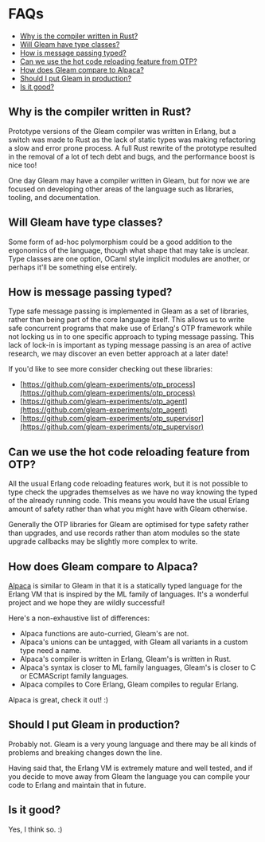 # FAQs

- [Why is the compiler written in Rust?](#why-is-the-compiler-written-in-rust)
- [Will Gleam have type classes?](#will-gleam-have-type-classes)
- [How is message passing typed?](#how-is-message-passing-typed)
- [Can we use the hot code reloading feature from OTP?](#can-we-use-the-hot-code-reloading-feature-from-otp)
- [How does Gleam compare to Alpaca?](#how-does-gleam-compare-to-alpaca)
- [Should I put Gleam in production?](#should-i-put-gleam-in-production)
- [Is it good?](#is-it-good)


## Why is the compiler written in Rust?

Prototype versions of the Gleam compiler was written in Erlang, but a switch was
made to Rust as the lack of static types was making refactoring a slow and
error prone process. A full Rust rewrite of the prototype resulted in the
removal of a lot of tech debt and bugs, and the performance boost is nice too!

One day Gleam may have a compiler written in Gleam, but for now we are focused
on developing other areas of the language such as libraries, tooling, and
documentation.


## Will Gleam have type classes?

Some form of ad-hoc polymorphism could be a good addition to the ergonomics of
the language, though what shape that may take is unclear. Type classes are one
option, OCaml style implicit modules are another, or perhaps it'll be
something else entirely.


## How is message passing typed?

Type safe message passing is implemented in Gleam as a set of libraries,
rather than being part of the core language itself. This allows us to write safe
concurrent programs that make use of Erlang's OTP framework while not locking
us in to one specific approach to typing message passing. This lack of lock-in
is important as typing message passing is an area of active research, we may
discover an even better approach at a later date!

If you'd like to see more consider checking out these libraries:

- [https://github.com/gleam-experiments/otp_process](https://github.com/gleam-experiments/otp_process)
- [https://github.com/gleam-experiments/otp_agent](https://github.com/gleam-experiments/otp_agent)
- [https://github.com/gleam-experiments/otp_supervisor](https://github.com/gleam-experiments/otp_supervisor)


## Can we use the hot code reloading feature from OTP?

All the usual Erlang code reloading features work, but it is not possible to
type check the upgrades themselves as we have no way knowing the typed of the
already running code. This means you would have the usual Erlang amount of
safety rather than what you might have with Gleam otherwise.

Generally the OTP libraries for Gleam are optimised for type safety rather than
upgrades, and use records rather than atom modules so the state upgrade
callbacks may be slightly more complex to write.


## How does Gleam compare to Alpaca?

[alpaca]: https://github.com/alpaca-lang/alpaca

[Alpaca][alpaca] is similar to Gleam in that it is a statically typed language
for the Erlang VM that is inspired by the ML family of languages. It's a
wonderful project and we hope they are wildly successful!

Here's a non-exhaustive list of differences:

- Alpaca functions are auto-curried, Gleam's are not.
- Alpaca's unions can be untagged, with Gleam all variants in a custom type
  need a name.
- Alpaca's compiler is written in Erlang, Gleam's is written in Rust.
- Alpaca's syntax is closer to ML family languages, Gleam's is closer to C or
  ECMAScript family languages.
- Alpaca compiles to Core Erlang, Gleam compiles to regular Erlang.

Alpaca is great, check it out! :)


## Should I put Gleam in production?

Probably not. Gleam is a very young language and there may be all kinds of
problems and breaking changes down the line.

Having said that, the Erlang VM is extremely mature and well tested, and if
you decide to move away from Gleam the language you can compile your code to
Erlang and maintain that in future.


## Is it good?

Yes, I think so. :)
